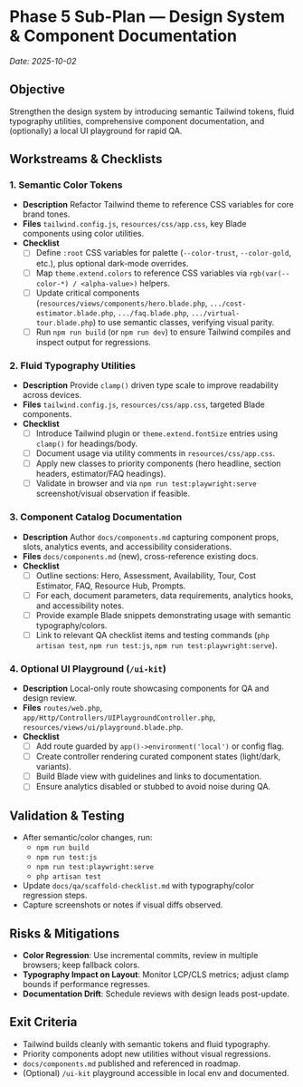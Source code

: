 # Phase 5 Sub-Plan — Design System & Component Documentation
_Date: 2025-10-02_

## Objective
Strengthen the design system by introducing semantic Tailwind tokens, fluid typography utilities, comprehensive component documentation, and (optionally) a local UI playground for rapid QA.

## Workstreams & Checklists

### 1. Semantic Color Tokens
- **Description** Refactor Tailwind theme to reference CSS variables for core brand tones.
- **Files** `tailwind.config.js`, `resources/css/app.css`, key Blade components using color utilities.
- **Checklist**
  - [ ] Define `:root` CSS variables for palette (`--color-trust`, `--color-gold`, etc.), plus optional dark-mode overrides.
  - [ ] Map `theme.extend.colors` to reference CSS variables via `rgb(var(--color-*) / <alpha-value>)` helpers.
  - [ ] Update critical components (`resources/views/components/hero.blade.php`, `.../cost-estimator.blade.php`, `.../faq.blade.php`, `.../virtual-tour.blade.php`) to use semantic classes, verifying visual parity.
  - [ ] Run `npm run build` (or `npm run dev`) to ensure Tailwind compiles and inspect output for regressions.

### 2. Fluid Typography Utilities
- **Description** Provide `clamp()` driven type scale to improve readability across devices.
- **Files** `tailwind.config.js`, `resources/css/app.css`, targeted Blade components.
- **Checklist**
  - [ ] Introduce Tailwind plugin or `theme.extend.fontSize` entries using `clamp()` for headings/body.
  - [ ] Document usage via utility comments in `resources/css/app.css`.
  - [ ] Apply new classes to priority components (hero headline, section headers, estimator/FAQ headings).
  - [ ] Validate in browser and via `npm run test:playwright:serve` screenshot/visual observation if feasible.

### 3. Component Catalog Documentation
- **Description** Author `docs/components.md` capturing component props, slots, analytics events, and accessibility considerations.
- **Files** `docs/components.md` (new), cross-reference existing docs.
- **Checklist**
  - [ ] Outline sections: Hero, Assessment, Availability, Tour, Cost Estimator, FAQ, Resource Hub, Prompts.
  - [ ] For each, document parameters, data requirements, analytics hooks, and accessibility notes.
  - [ ] Provide example Blade snippets demonstrating usage with semantic typography/colors.
  - [ ] Link to relevant QA checklist items and testing commands (`php artisan test`, `npm run test:js`, `npm run test:playwright:serve`).

### 4. Optional UI Playground (`/ui-kit`)
- **Description** Local-only route showcasing components for QA and design review.
- **Files** `routes/web.php`, `app/Http/Controllers/UIPlaygroundController.php`, `resources/views/ui/playground.blade.php`.
- **Checklist**
  - [ ] Add route guarded by `app()->environment('local')` or config flag.
  - [ ] Create controller rendering curated component states (light/dark, variants).
  - [ ] Build Blade view with guidelines and links to documentation.
  - [ ] Ensure analytics disabled or stubbed to avoid noise during QA.

## Validation & Testing
- After semantic/color changes, run:
  - `npm run build`
  - `npm run test:js`
  - `npm run test:playwright:serve`
  - `php artisan test`
- Update `docs/qa/scaffold-checklist.md` with typography/color regression steps.
- Capture screenshots or notes if visual diffs observed.

## Risks & Mitigations
- **Color Regression**: Use incremental commits, review in multiple browsers; keep fallback colors.
- **Typography Impact on Layout**: Monitor LCP/CLS metrics; adjust clamp bounds if performance regresses.
- **Documentation Drift**: Schedule reviews with design leads post-update.

## Exit Criteria
- Tailwind builds cleanly with semantic tokens and fluid typography.
- Priority components adopt new utilities without visual regressions.
- `docs/components.md` published and referenced in roadmap.
- (Optional) `/ui-kit` playground accessible in local env and documented.
